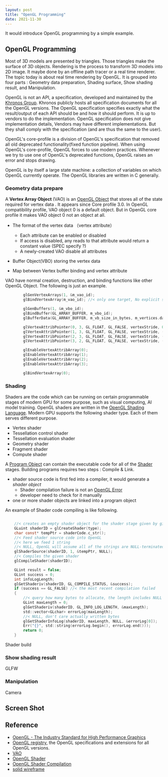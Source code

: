 ```yaml
---
layout: post
title: "OpenGL Programming" 
date: 2021-11-30
---
```


It would introduce OpenGL programming by a simple example.

## OpenGL Programming

Most of 3D models are presented by triangles. Those triangles make the surface of 3D objects. Rendering is the process to transform 3D models into 2D image. It maybe done by an offline path tracer or a real time renderer. The topic today is about real time rendering by OpenGL. It is grouped into four parts : Geometry data preparation, Shading surface, Show shading result, and Manipulation.

OpenGL is not an API, a specification, developed and maintained by the [Khronos Group](http://www.khronos.org/).  Khronos publicly hosts all specification documents for all the OpenGL versions. The OpenGL specification specifies exactly what the result/output of each API should be and how it should perform. It is up to vendors to do the implementation. OpenGL specification does not give implementation details, Vendors may have different implementations. But they shall comply with the specification (and are thus the same to the user).

OpenGL's core-profile is a division of OpenGL's specification that removed all old deprecated functionality(fixed function pipeline). When using OpenGL's core-profile, OpenGL forces to use modern practices. Whenever we try to use one of OpenGL's deprecated functions, OpenGL raises an error and stops drawing. 

OpenGL is by itself a large state machine: a collection of variables on which OpenGL currently operate. The OpenGL libraries are written in C generally. 

### Geometry data prepare 

A **Vertex Array Object** (VAO) is an [OpenGL Object](https://www.khronos.org/opengl/wiki/OpenGL_Object) that stores all of the state required for vertex data . It appears since Core profile 3.0.  In OpenGL compatibility  profile, VAO object 0 is a default object. But in OpenGL core profile it makes VAO object 0 not an object at all. 
- The format of the vertex data （vertex attribute）
  - Each attribute can be enabled or disabled 
  - If access is disabled, any reads to that attribute would return a constant value (SPEC specify ?)
  - A newly-created VAO disable  all attributes

- Buffer Object(VBO) storing the vertex data
- Map between Vertex buffer binding and vertex attribute

 VAO have normal creation, destruction, and binding functions like other OpenGL Object. The following is just an example.

```c
        glGenVertexArrays(1, &m_vao_id);
        glBindVertexArray(m_vao_id); //< only one target, No explicit specify

        glGenBuffers(1, &m_vbo_id);
        glBindBuffer(GL_ARRAY_BUFFER, m_vbo_id);
        glBufferData(GL_ARRAY_BUFFER, m_vb_size_in_bytes, m_vertices.data(), GL_STATIC_DRAW);

        glVertexAttribPointer(0, 3, GL_FLOAT, GL_FALSE, vertexStride, 0);
        glVertexAttribPointer(1, 3, GL_FLOAT, GL_FALSE, vertexStride, (GLvoid*)normalOffset);
        glVertexAttribPointer(2, 3, GL_FLOAT, GL_FALSE, vertexStride, (GLvoid*)tangentOffset);
        glVertexAttribPointer(3, 2, GL_FLOAT, GL_FALSE, vertexStride, (GLvoid*)texcoordOffset);

        glEnableVertexAttribArray(0);
        glEnableVertexAttribArray(1);
        glEnableVertexAttribArray(2);
        glEnableVertexAttribArray(3);

        glBindVertexArray(0);
```



### Shading

Shaders are the code which can be running on certain programmable stages of modern GPU for some purpose, such as visual computing, AI model training. OpenGL shaders are written in the [OpenGL Shading Language](https://www.khronos.org/opengl/wiki/OpenGL_Shading_Language). Modern GPU supports the following shader type. Each of them serves different purpose.

- Vertex shader
- Tessellation control shader
- Tessellation evaluation shader
- Geometry shader
- Fragment shader
- Compute shader

A [Program Object](https://www.khronos.org/opengl/wiki/Program_Object) can contain the executable code for all of the [Shader](https://www.khronos.org/opengl/wiki/Shader) stages. Building programs requires  two steps : Compile & Link.

- shader source code is first fed into a compiler, it would generate a *shader object*
  -  Shader compilation failure is not an [OpenGL Error](https://www.khronos.org/opengl/wiki/OpenGL_Error)
  - developer need to check for it manually
- one or more shader objects are linked into a program object

An example of Shader code compiling is like following.

```c

	//< creates an empty shader object for the shader stage given by given type
	GLuint shaderID = glCreateShader(type); 
    char const* tempPtr = shaderCode.c_str();
	//< Feed shader source code into OpenGL
	//< here we feed 1 string
	//< NULL, OpenGL will assume all of the strings are NULL-terminated
    glShaderSource(shaderID, 1, &tempPtr, NULL);
	//< Compiles the given shader
    glCompileShader(shaderID);

    GLint result = false;
	GLint success = 0;
    int infoLogLength;
    glGetShaderiv(shaderID, GL_COMPILE_STATUS, &success);
	if (success == GL_FALSE) //< the most recent compilation failed
	{
		//< query how many bytes to allocate, the length includes NULL terminator.
		GLint maxLength = 0;
		glGetShaderiv(shaderID, GL_INFO_LOG_LENGTH, &maxLength);
		std::vector<GLchar> errorLog(maxLength);
		//< NULL, don't care actually written bytes
		glGetShaderInfoLog(shaderID, maxLength, NULL, &errorLog[0]);
		Err("{}", std::string(errorLog.begin(), errorLog.end()));
		return 0;
	}
```



Shader build

### Show shading result

GLFW

### Manipulation

Camera

## Screen Shot



## Reference

- [OpenGL - The Industry Standard for High Performance Graphics](https://www.opengl.org/)
- [OpenGL registry](https://www.opengl.org/registry/),  the OpenGL specifications and extensions for all OpenGL versions.
- [VAO](https://www.khronos.org/opengl/wiki/Vertex_Specification#Vertex_Array_Object)
- [OpenGL Shader](https://www.khronos.org/opengl/wiki/Shader)
- [OpenGL Shader Compilation](https://www.khronos.org/opengl/wiki/Shader_Compilation)
- [solid wireframe]( https://developer.download.nvidia.com/whitepapers/2007/SDK10/SolidWireframe.pdf)

